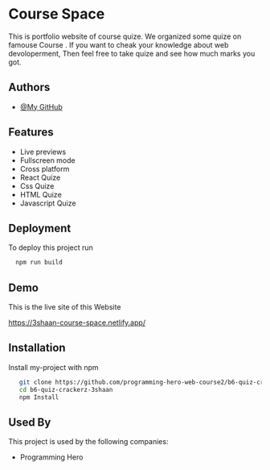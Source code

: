 
# Course Space

This is portfolio website of course quize. We organized some quize on famouse Course . If you want to cheak your knowledge about web devoloperment, Then feel free to take quize and see how much marks you got.



## Authors

- [@My GitHub](https://www.github.com/3shaan)


## Features


- Live previews
- Fullscreen mode
- Cross platform
- React Quize
- Css Quize
- HTML Quize
- Javascript Quize



## Deployment

To deploy this project run

```bash
  npm run build
```


## Demo

This is the live site of this Website

https://3shaan-course-space.netlify.app/
## Installation

Install my-project with npm

```bash
   git clone https://github.com/programming-hero-web-course2/b6-quiz-crackerz-3shaan.git
   cd b6-quiz-crackerz-3shaan
   npm Install
```
    
## Used By

This project is used by the following companies:

- Programming Hero

